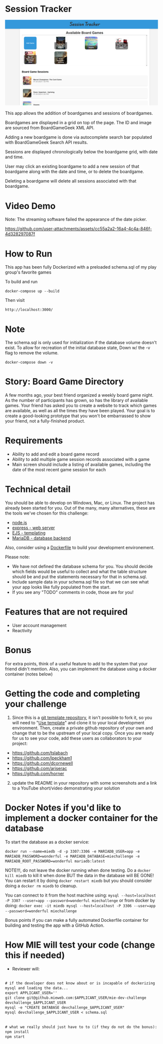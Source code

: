 Session Tracker
=====
![Sample](sample.png)

This app allows the addition of boardgames and sessions of boardgames.

Boardgames are displayed in a grid on top of the page. The ID and image are sourced from BoardGameGeek XML API.

Adding a new boardgame is done via autocomplete search bar populated with BoardGameGeek Search API results.

Sessions are displayed chronologically below the boardgame grid, with date and time.

User may click an existing boardgame to add a new session of that boardgame along with the date and time, or to delete the boardgame.

Deleting a boardgame will delete all sessions associated with that boardgame.


Video Demo
=====
Note: The streaming software failed the appearance of the date picker.

https://github.com/user-attachments/assets/cc55a2a2-16a4-4c4a-846f-4d328297087f


How to Run
=====
This app has been fully Dockerized with a preloaded schema.sql of my play group's favorite games

To build and run

```
docker-compose up --build
```

Then visit

```
http://localhost:3000/
```


Note
=====
The schema.sql is only used for initialization if the database volume doesn't exist.
To allow for recreation of the initial database state, Down w/ the -v flag to remove the volume.
```
docker-compose down -v
```


Story: Board Game Directory
=====

A few months ago, your best friend organized a weekly board game night. As the number of participants
has grown, so has the library of available games. Your friend has asked you to create a website to
track which games are available, as well as all the times they have been played. Your goal is to
create a good-looking prototype that you won't be embarrassed to show your friend, not a fully-finished
product.

Requirements
=====

* Ability to add and edit a board game record
* Ability to add multiple game session records associated with a game
* Main screen should include a listing of available games, including the date of the most recent game session for each

Technical detail
=====

You should be able to develop on Windows, Mac, or Linux. The project has already been started for you. Out of the many, many alternatives, these are the tools we've chosen for this challenge:

* <a href="https://nodejs.org/en/">node.js</a>
* <a href="https://expressjs.com/">express - web server</a>
* <a href="https://ejs.co/">EJS - templating</a>
* <a href="https://mariadb.org/">MariaDB - database backend</a>

Also, consider using a [Dockerfile](https://docs.docker.com/engine/reference/builder/) to build your development environement.


Please note:

* We have not defined the database schema for you. You should decide which fields would be useful to collect and what the table structure should be and put the statements necessary for that in schema.sql.
* Include sample data in your schema.sql file so that we can see what your app looks like fully populated from the start.
* If you see any "TODO" comments in code, those are for you!

Features that are not required
=====

* User account management
* Reactivity

Bonus
=====

For extra points, think of a useful feature to add to the system that your friend didn't mention. Also, you can implement the database using a docker container (notes below)

Getting the code and completing your challenge
=====

1) Since this is a [git template repository](https://docs.github.com/en/repositories/creating-and-managing-repositories/creating-a-repository-from-a-template), it isn't possible to fork it, so you will need to "[Use template](https://docs.github.com/assets/cb-77734/mw-1440/images/help/repository/use-this-template-button.webp)" and clone it to your local development environment. Then, create a private github repository of your own and change that to be the upstream of your local copy. Once you are ready for us to see your code, add these users as collaborators to your project:

* https://github.com/tslabach
* https://github.com/lpeckham1
* https://github.com/dcornewell
* https://github.com/ariserac
* https://github.com/horner

2) update the README in your repository with some screenshots and a link to a YouTube short/video demonstrating your solution 


Docker Notes if you'd like to implement a docker container for the database
============
To start the database as a docker service:
```
docker run --name=miedb -d -p 3307:3306 -e MARIADB_USER=app -e MARIADB_PASSWORD=wonderful -e MARIADB_DATABASE=miechallenge -e MARIADB_ROOT_PASSWORD=wonderful mariadb:latest
```
NOTE!!!, do not leave the docker running when done testing.  Do a `docker kill miedb` to kill it when done BUT the data in the database will BE GONE!  You can restart it by doing `docker restart miedb` but you should consider doing a `docker rm miedb` to cleanup.

You can connect to it from the host machine using:
`mysql --host=localhost -P 3307 --user=app --password=wonderful miechallenge`
or from docker by doing:
`docker exec -it miedb mysql --host=localhost -P 3306 --user=app --password=wonderful miechallenge`

Bonus points if you can make a fully automated Dockerfile container for building and testing the app with a GitHub Action.


How MIE will test your code (change this if needed)
=====

* Reviewer will:

```

# if the developer does not know about or is incapable of dockerizing mysql and loading the data...
export APPLICANT_USER=''
git clone git@github.mieweb.com:$APPLICANT_USER/mie-dev-challenge devchallenge_$APPLICANT_USER
mysql -e "CREATE DATABASE devchallenge_$APPLICANT_USER"
mysql devchallenge_$APPLICANT_USER < schema.sql


# what we really should just have to to (if they do not do the bonus):
npm install
npm start
```
